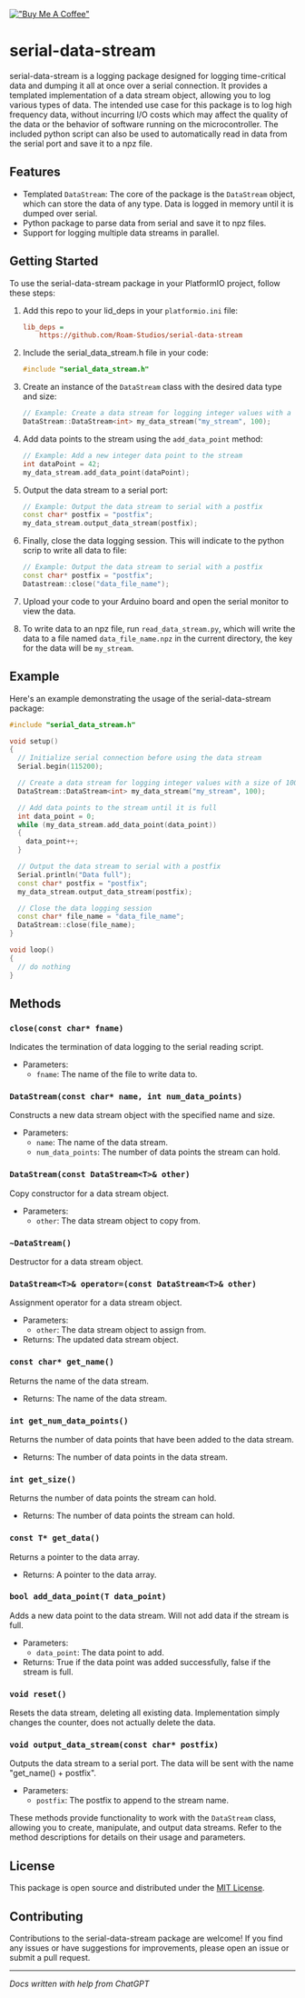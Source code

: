 [!["Buy Me A Coffee"](https://www.buymeacoffee.com/assets/img/custom_images/orange_img.png)](https://www.buymeacoffee.com/alexandswap)
# serial-data-stream

serial-data-stream is a logging package designed for logging time-critical data and dumping it all at once over a serial connection. It provides a templated implementation of a data stream object, allowing you to log various types of data. The intended use case for this package is to log high frequency data, without incurring I/O costs which may affect the quality of the data or the behavior of software running on the microcontroller. The included python script can also be used to automatically read in data from the serial port and save it to a npz file.


## Features

- Templated `DataStream`: The core of the package is the `DataStream` object, which can store the data of any type. Data is logged in memory until it is dumped over serial.
- Python package to parse data from serial and save it to npz files.
- Support for logging multiple data streams in parallel.

## Getting Started

To use the serial-data-stream package in your PlatformIO project, follow these steps:

1. Add this repo to your lid_deps in your `platformio.ini` file:

   ```ini
   lib_deps =
       https://github.com/Roam-Studios/serial-data-stream
   ```

2. Include the serial_data_stream.h file in your code:

   ```cpp
   #include "serial_data_stream.h"
   ```

3. Create an instance of the `DataStream` class with the desired data type and size:

   ```cpp
   // Example: Create a data stream for logging integer values with a size of 100
   DataStream::DataStream<int> my_data_stream("my_stream", 100);
   ```

4. Add data points to the stream using the `add_data_point` method:

   ```cpp
   // Example: Add a new integer data point to the stream
   int dataPoint = 42;
   my_data_stream.add_data_point(dataPoint);
   ```

5. Output the data stream to a serial port:

   ```cpp
   // Example: Output the data stream to serial with a postfix
   const char* postfix = "postfix";
   my_data_stream.output_data_stream(postfix);
   ```
6. Finally, close the data logging session. This will indicate to the python scrip to write all data to file:

   ```cpp
   // Example: Output the data stream to serial with a postfix
   const char* postfix = "postfix";
   Datastream::close("data_file_name");
    ```

7. Upload your code to your Arduino board and open the serial monitor to view the data.
8. To write data to an npz file, run `read_data_stream.py`, which will write the data to a file named `data_file_name.npz` in the current directory, the key for the data will be `my_stream`.

## Example

Here's an example demonstrating the usage of the serial-data-stream package:

```cpp
#include "serial_data_stream.h"

void setup()
{
  // Initialize serial connection before using the data stream
  Serial.begin(115200);

  // Create a data stream for logging integer values with a size of 100
  DataStream::DataStream<int> my_data_stream("my_stream", 100);

  // Add data points to the stream until it is full
  int data_point = 0;
  while (my_data_stream.add_data_point(data_point))
  {
    data_point++;
  }

  // Output the data stream to serial with a postfix
  Serial.println("Data full");
  const char* postfix = "postfix";
  my_data_stream.output_data_stream(postfix);

  // Close the data logging session
  const char* file_name = "data_file_name";
  DataStream::close(file_name);
}

void loop()
{
  // do nothing
}
```


## Methods
### `close(const char* fname)`

Indicates the termination of data logging to the serial reading script.

- Parameters:
  - `fname`: The name of the file to write data to.

### `DataStream(const char* name, int num_data_points)`

Constructs a new data stream object with the specified name and size.

- Parameters:
  - `name`: The name of the data stream.
  - `num_data_points`: The number of data points the stream can hold.

### `DataStream(const DataStream<T>& other)`

Copy constructor for a data stream object.

- Parameters:
  - `other`: The data stream object to copy from.

### `~DataStream()`

Destructor for a data stream object.

### `DataStream<T>& operator=(const DataStream<T>& other)`

Assignment operator for a data stream object.

- Parameters:
  - `other`: The data stream object to assign from.
- Returns: The updated data stream object.

### `const char* get_name()`

Returns the name of the data stream.

- Returns: The name of the data stream.

### `int get_num_data_points()`

Returns the number of data points that have been added to the data stream.

- Returns: The number of data points in the data stream.

### `int get_size()`

Returns the number of data points the stream can hold.

- Returns: The number of data points the stream can hold.

### `const T* get_data()`

Returns a pointer to the data array.

- Returns: A pointer to the data array.

### `bool add_data_point(T data_point)`

Adds a new data point to the data stream. Will not add data if the stream is full.

- Parameters:
  - `data_point`: The data point to add.
- Returns: True if the data point was added successfully, false if the stream is full.

### `void reset()`

Resets the data stream, deleting all existing data. Implementation simply changes the counter, does not actually delete the data.

### `void output_data_stream(const char* postfix)`

Outputs the data stream to a serial port. The data will be sent with the name "get_name() + postfix".

- Parameters:
  - `postfix`: The postfix to append to the stream name.

These methods provide functionality to work with the `DataStream` class, allowing you to create, manipulate, and output data streams. Refer to the method descriptions for details on their usage and parameters.

## License

This package is open source and distributed under the [MIT License](LICENSE).

## Contributing

Contributions to the serial-data-stream package are welcome! If you find any issues or have suggestions for improvements, please open an issue or submit a pull request.

---

*Docs written with help from ChatGPT*